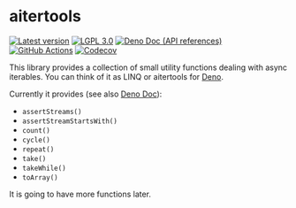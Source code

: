 <!-- deno-fmt-ignore-file -->

aitertools
==========

[![Latest version][Tag badge]][Deno module]
[![LGPL 3.0][License badge]](./LICENSE)
[![Deno Doc (API references)][Deno Doc badge]][Deno Doc]
[![GitHub Actions][GitHub Actions status badge]][GitHub Actions]
[![Codecov][Codecov badge]][Codecov]

This library provides a collection of small utility functions dealing
with async iterables.  You can think of it as LINQ or aitertools for [Deno].

Currently it provides (see also [Deno Doc]):

 -  `assertStreams()`
 -  `assertStreamStartsWith()`
 -  `count()`
 -  `cycle()`
 -  `repeat()`
 -  `take()`
 -  `takeWhile()`
 -  `toArray()`

It is going to have more functions later.

[Tag badge]: https://img.shields.io/github/v/tag/dahlia/aitertools
[Deno module]: https://deno.land/x/aitertools
[License badge]: https://img.shields.io/github/license/dahlia/aitertools
[Deno Doc]: https://doc.deno.land/https://deno.land/x/aitertools/mod.ts
[Deno Doc badge]: https://img.shields.io/badge/api-deno%20doc-blue
[GitHub Actions]: https://github.com/dahlia/aitertools/actions/workflows/test.yaml
[GitHub Actions status badge]: https://github.com/dahlia/aitertools/actions/workflows/test.yaml/badge.svg
[Codecov badge]: https://codecov.io/gh/dahlia/aitertools/branch/main/graph/badge.svg?token=UBDX4Inrz6
[Codecov]: https://codecov.io/gh/dahlia/aitertools
[Deno]: https://deno.land/
